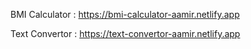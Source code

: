 BMI Calculator : https://bmi-calculator-aamir.netlify.app

Text Convertor : https://text-convertor-aamir.netlify.app

